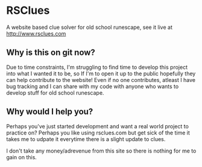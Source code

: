 # RSClues
A website based clue solver for old school runescape, see it live at http://www.rsclues.com

## Why is this on git now?

Due to time constraints, I'm struggling to find time to develop this project into what I wanted it to be, so If I'm to open it up to the public hopefully they can help contribute to the website! Even if no one contributes, atleast I have bug tracking and I can share with my code with anyone who wants to develop stuff for old school runescape.

## Why would I help you?

Perhaps you've just started development and want a real world project to practice on? Perhaps you like using rsclues.com but get sick of the time it takes me to udpate it everytime there is a slight update to clues.

I don't take any money/adrevenue from this site so there is nothing for me to gain on this.
